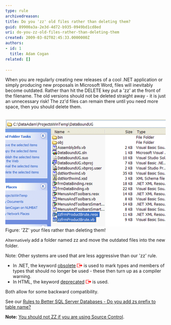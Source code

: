 ```yaml
---
type: rule
archivedreason: 
title: Do you 'zz' old files rather than deleting them?
guid: 89900a3a-2e3d-4d72-b935-0949bd1cd8ed
uri: do-you-zz-old-files-rather-than-deleting-them
created: 2009-03-02T02:45:33.0000000Z
authors:
- id: 1
  title: Adam Cogan
related: []

---
```



​​​When you are regularly creating new releases of a cool .NET application or simply producing new proposals in Microsoft Word, files will inevitably become outdated. Rather than hit the DELETE key put a 'zz' at the front of the filename. The old versions should not be deleted straight away - it is just an unnecessary risk! The zz'd files can remain there until you need more space, then you should delete them.
<br><excerpt class='endintro'></excerpt><br>
 
<img border="0" alt="Obsolete old files aggressively" src="ObseleteOldFilesAggressively.gif" class="ms-rteCustom-ImageArea" style="border:0px solid;" /> 
<span class="ms-rteCustom-FigureGood">Figure: 'ZZ' your files rather than deleting them! </span> 
<p><span style="font-size:10pt;font-family:'segoe ui', sans-serif;">Alternatively </span>​add a folder named zz and move the outdated files into the new folder.</p><p>Note: Other systems are used that are less aggressive than our 'zz' rule.</p><ul><li>In .NET, the keyword 
      <a href="https://msdn.microsoft.com/en-us/library/22kk2b44%28v=vs.90%29.aspx">obsolete​</a> <img height="11" width="17" border="0" alt="Leave site" src="../../assets/LeaveSite.gif" /> is used to mark types and members of types that should no longer be used - these then turn up as a compiler warning. </li><li>In HTML, the keyword 
      <a href="http://www.ssw.com.au/ssw/Redirect/Deprecated.htm" target="_blank">deprecated</a> <img height="11" width="17" border="0" alt="leave site" src="../../assets/LeaveSite.gif" /> is used.</li></ul><p>Both allow for some backward compatibility.</p><p>See our 
   <a href="http://www.ssw.com.au/ssw/Standards/Rules/RulesToBetterSQLServerDatabases.aspx#ZSPrefix">Rules to Better SQL Server Databases - Do you add zs prefix to table name?</a> </p><div class="greyBox"><p><strong>Note:</strong> <a href="/do-you-know-zz-ed-files-must-not-exist-in-source-control">You should not ZZ if you are using Source Control</a>.</p></div>


